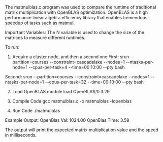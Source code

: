 The matmulblas.c program was used to compare the runtime of traditional matrix multiplication
with OpenBLAS optimization. OpenBLAS is a high performance linear algebra efficiency library 
that enables tremendous speedup of tasks such as matmul.

Important Variables:
The N variable is used to change the size of the matrices to measure different runtimes.

To run:
1. Acquire a cluster node, and then a second one
First:
srun --partition=courses --constraint=cascadelake --nodes=1 --ntasks-per-node=1 --cpus-per-task=4 --time=00:10:00 --pty bash

Second:
srun --partition=courses --constraint=cascadelake --nodes=1 --ntasks-per-node=1 --cpus-per-task=32 --time=00:10:00 --pty bash

2. Load OpenBLAS
module load OpenBLAS/0.3.29

3. Compile Code
gcc matmulblas.c -o matmulblas -lopenblas

4. Run Code
./matmulblas

Example Output:
OpenBlas Val: 1024.00
OpenBlas Time: 3.59

The output will print the expected matrix multiplication value and the speed in milliseconds.